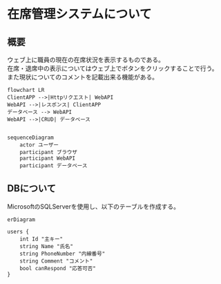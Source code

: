 # 在席管理システムについて  

## 概要  

ウェブ上に職員の現在の在席状況を表示するものである。  
在席・退席中の表示についてはウェブ上でボタンをクリックすることで行う。  
また現状についてのコメントを記載出来る機能がある。

```mermaid
flowchart LR
ClientAPP -->|Httpリクエスト| WebAPI
WebAPI -->|レスポンス| ClientAPP
データベース --> WebAPI
WebAPI -->|CRUD| データベース


```

```mermaid
sequenceDiagram
    actor ユーザー
    participant ブラウザ
    participant WebAPI
    participant データベース

```

## DBについて  

MicrosoftのSQLServerを使用し、以下のテーブルを作成する。  

```mermaid
erDiagram

users {
    int Id "主キー"
    string Name "氏名"
    string PhoneNumber "内線番号"
    string Comment "コメント"
    bool canRespond "応答可否"
}

```
